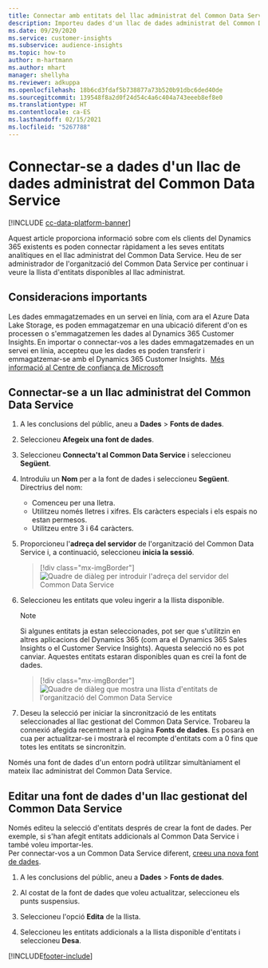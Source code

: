 ```yaml
---
title: Connectar amb entitats del llac administrat del Common Data Service
description: Importeu dades d'un llac de dades administrat del Common Data Service.
ms.date: 09/29/2020
ms.service: customer-insights
ms.subservice: audience-insights
ms.topic: how-to
author: m-hartmann
ms.author: mhart
manager: shellyha
ms.reviewer: adkuppa
ms.openlocfilehash: 18b6cd3fdaf5b738877a73b520b91dbc6ded40de
ms.sourcegitcommit: 139548f8a2d0f24d54c4a6c404a743eeeb8ef8e0
ms.translationtype: HT
ms.contentlocale: ca-ES
ms.lasthandoff: 02/15/2021
ms.locfileid: "5267788"
---
```

# <a name="connect-to-data-in-a-common-data-service-managed-data-lake"></a>Connectar-se a dades d'un llac de dades administrat del Common Data Service

[!INCLUDE [cc-data-platform-banner](../includes/cc-data-platform-banner.md)]

Aquest article proporciona informació sobre com els clients del Dynamics 365 existents es poden connectar ràpidament a les seves entitats analítiques en el llac administrat del Common Data Service. Heu de ser administrador de l'organització del Common Data Service per continuar i veure la llista d'entitats disponibles al llac administrat.

## <a name="important-considerations"></a>Consideracions importants

Les dades emmagatzemades en un servei en línia, com ara el Azure Data Lake Storage, es poden emmagatzemar en una ubicació diferent d'on es processen o s'emmagatzemen les dades al Dynamics 365 Customer Insights. En importar o connectar-vos a les dades emmagatzemades en un servei en línia, accepteu que les dades es poden transferir i emmagatzemar-se amb el Dynamics 365 Customer Insights.  [Més informació al Centre de confiança de Microsoft](https://www.microsoft.com/trust-center)

## <a name="connect-to-a-common-data-service-managed-lake"></a>Connectar-se a un llac administrat del Common Data Service

1. A les conclusions del públic, aneu a **Dades** > **Fonts de dades**.

2. Seleccioneu **Afegeix una font de dades**.

3. Seleccioneu **Connecta't al Common Data Service** i seleccioneu **Següent**.

4. Introduïu un **Nom** per a la font de dades i seleccioneu **Següent**. Directrius del nom: 
   - Comenceu per una lletra.
   - Utilitzeu només lletres i xifres. Els caràcters especials i els espais no estan permesos.
   - Utilitzeu entre 3 i 64 caràcters.

5. Proporcioneu l'**adreça del servidor** de l'organització del Common Data Service i, a continuació, seleccioneu **inicia la sessió**.

   > [!div class="mx-imgBorder"]
   > ![Quadre de diàleg per introduir l'adreça del servidor del Common Data Service](media/enter-CDS-org-details.png)

6. Seleccioneu les entitats que voleu ingerir a la llista disponible.    

   > [!NOTE]
   > Si algunes entitats ja estan seleccionades, pot ser que s'utilitzin en altres aplicacions del Dynamics 365 (com ara el Dynamics 365 Sales Insights o el Customer Service Insights). Aquesta selecció no es pot canviar. Aquestes entitats estaran disponibles quan es creï la font de dades.

   > [!div class="mx-imgBorder"]
   > ![Quadre de diàleg que mostra una llista d'entitats de l'organització del Common Data Service](media/select-analytical-entities.png)

7. Deseu la selecció per iniciar la sincronització de les entitats seleccionades al llac gestionat del Common Data Service. Trobareu la connexió afegida recentment a la pàgina **Fonts de dades**. Es posarà en cua per actualitzar-se i mostrarà el recompte d'entitats com a 0 fins que totes les entitats se sincronitzin.

Només una font de dades d'un entorn podrà utilitzar simultàniament el mateix llac administrat del Common Data Service.

## <a name="edit-a-common-data-service-managed-lake-data-source"></a>Editar una font de dades d'un llac gestionat del Common Data Service

Només editeu la selecció d'entitats després de crear la font de dades. Per exemple, si s'han afegit entitats addicionals al Common Data Service i també voleu importar-les.    
Per connectar-vos a un Common Data Service diferent, [creeu una nova font de dades](#connect-to-a-common-data-service-managed-lake).

1. A les conclusions del públic, aneu a **Dades** > **Fonts de dades**.

2. Al costat de la font de dades que voleu actualitzar, seleccioneu els punts suspensius.

3. Seleccioneu l'opció **Edita** de la llista.

4. Seleccioneu les entitats addicionals a la llista disponible d'entitats i seleccioneu **Desa**.


[!INCLUDE[footer-include](../includes/footer-banner.md)]